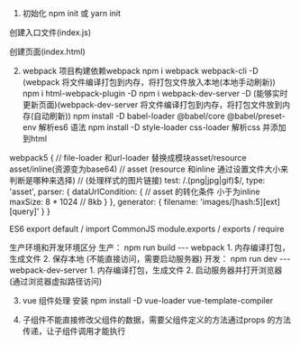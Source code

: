 1. 初始化
  npm init 或 yarn init

  创建入口文件(index.js)

  创建页面(index.html)

2. webpack
  项目构建依赖webpack
  npm i webpack webpack-cli -D (webpack 将文件编译打包到内存，将打包文件放入本地(本地手动刷新))
  npm i html-webpack-plugin -D
  npm i webpack-dev-server -D (能够实时更新页面)(webpack-dev-server 将文件编译打包到内存，将打包文件放到内存(自动刷新))
  npm install -D babel-loader @babel/core @babel/preset-env 解析es6 语法
  npm install -D style-loader css-loader 解析css 并添加到html

  webpack5
  {
    // file-loader 和url-loader 替换成模块asset/resource asset/inline(资源变为base64)
    // asset (resource 和inline 通过设置文件大小来判断是哪种来选择)
    // (处理样式的图片链接)
    test: /\.(png|jpg|gif)$/,
    type: 'asset',
    parser: {
      dataUrlCondition: { // asset 的转化条件 小于为inline
        maxSize: 8 * 1024 // 8kb
      }
    },
    generator: {
      filename: 'images/[hash:5][ext][query]'
    }
  } 

  ES6 export default / import
  CommonJS module.exports / exports / require 

  生产环境和开发环境区分
    生产： npm run build --- webpack 
          1. 内存编译打包，生成文件
          2. 保存本地 (不能直接访问，需要启动服务器)
    开发： npm run dev --- webpack-dev-server
          1. 内存编译打包，生成文件
          2. 启动服务器并打开浏览器 (通过浏览器虚拟路径访问)

3. vue 组件处理
  安装
  npm install -D vue-loader vue-template-compiler

4. 子组件不能直接修改父组件的数据，需要父组件定义的方法通过props 的方法传递，让子组件调用才能执行